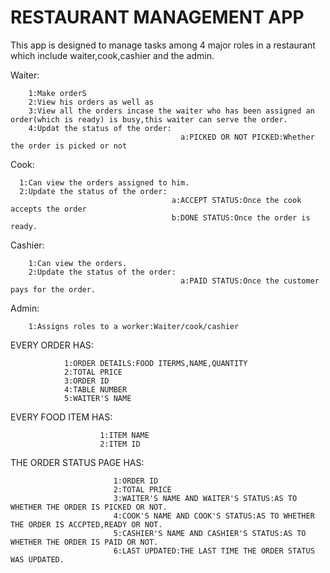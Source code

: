 # RESTAURANT MANAGEMENT APP

This app is designed to manage tasks among 4 major roles in a restaurant which include waiter,cook,cashier and the admin.

Waiter:
        
        1:Make orderS
        2:View his orders as well as         
        3:View all the orders incase the waiter who has been assigned an order(which is ready) is busy,this waiter can serve the order.
        4:Updat the status of the order:
                                          a:PICKED OR NOT PICKED:Whether the order is picked or not
Cook:
      
      1:Can view the orders assigned to him.      
      2:Update the status of the order:
                                        a:ACCEPT STATUS:Once the cook accepts the order
                                        b:DONE STATUS:Once the order is ready.
Cashier:
        
        1:Can view the orders.  
        2:Update the status of the order:
                                          a:PAID STATUS:Once the customer pays for the order.
 Admin:
        
        1:Assigns roles to a worker:Waiter/cook/cashier

EVERY ORDER HAS:       

                1:ORDER DETAILS:FOOD ITERMS,NAME,QUANTITY
                2:TOTAL PRICE
                3:ORDER ID
                4:TABLE NUMBER
                5:WAITER'S NAME
                
EVERY FOOD ITEM HAS:
                        
                        1:ITEM NAME 
                        2:ITEM ID
                        
THE ORDER STATUS PAGE HAS:
                           
                           1:ORDER ID
                           2:TOTAL PRICE
                           3:WAITER'S NAME AND WAITER'S STATUS:AS TO WHETHER THE ORDER IS PICKED OR NOT.
                           4:COOK'S NAME AND COOK'S STATUS:AS TO WHETHER THE ORDER IS ACCPTED,READY OR NOT.
                           5:CASHIER'S NAME AND CASHIER'S STATUS:AS TO WHETHER THE ORDER IS PAID OR NOT.
                           6:LAST UPDATED:THE LAST TIME THE ORDER STATUS WAS UPDATED.
